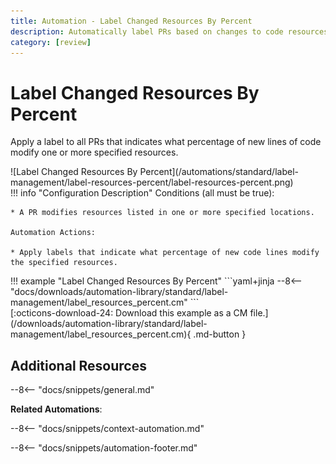 ```yaml
---
title: Automation - Label Changed Resources By Percent
description: Automatically label PRs based on changes to code resources.
category: [review]
---
```

# Label Changed Resources By Percent
<!-- --8<-- [start:example]-->

Apply a label to all PRs that indicates what percentage of new lines of code modify one or more specified resources.

<div class="automationImage" markdown="1">
![Label Changed Resources By Percent](/automations/standard/label-management/label-resources-percent/label-resources-percent.png)
</div>
<div class="automationDescription" markdown="1">
!!! info "Configuration Description"
    Conditions (all must be true):

    * A PR modifies resources listed in one or more specified locations.

    Automation Actions:

    * Apply labels that indicate what percentage of new code lines modify the specified resources.

</div>
<div class="automationExample" markdown="1">
!!! example "Label Changed Resources By Percent"
    ```yaml+jinja
    --8<-- "docs/downloads/automation-library/standard/label-management/label_resources_percent.cm"
    ```
    <div class="result" markdown>
      <span>
      [:octicons-download-24: Download this example as a CM file.](/downloads/automation-library/standard/label-management/label_resources_percent.cm){ .md-button }
      </span>
    </div>
</div>

<!-- --8<-- [end:example]-->

## Additional Resources

--8<-- "docs/snippets/general.md"

**Related Automations**:

--8<-- "docs/snippets/context-automation.md"

--8<-- "docs/snippets/automation-footer.md"